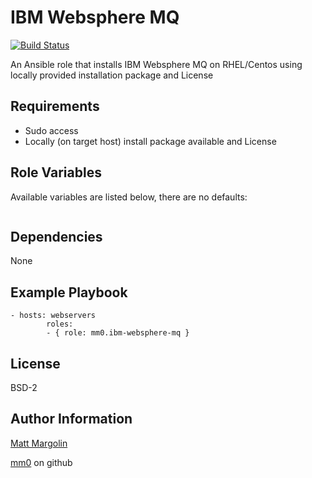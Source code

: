 IBM Websphere MQ
=====================

[![Build Status](https://travis-ci.org/mm0/ansible-role-ibm-websphere-mq.svg?branch=master)](https://travis-ci.org/mm0/ansible-role-ibm-websphere-mq)


An Ansible role that installs IBM Websphere MQ on RHEL/Centos using locally provided installation package and License

Requirements
---------------

- Sudo access
- Locally (on target host) install package available and License 


Role Variables
---------------

Available variables are listed below, there are no defaults:

```yml
```


Dependencies
---------------

None 

Example Playbook
---------------

    - hosts: webservers
            roles:
			- { role: mm0.ibm-websphere-mq }

License
---------------

BSD-2

Author Information
------------------

[Matt Margolin](mailto:matt.margolin@gmail.com)

[mm0](https://github.com/mm0) on github
